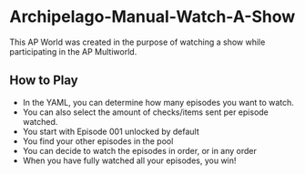 # Archipelago-Manual-Watch-A-Show
This AP World was created in the purpose of watching a show while participating in the AP Multiworld.

## How to Play
* In the YAML, you can determine how many episodes you want to watch.
* You can also select the amount of checks/items sent per episode watched.
* You start with Episode 001 unlocked by default
* You find your other episodes in the pool
* You can decide to watch the episodes in order, or in any order
* When you have fully watched all your episodes, you win!